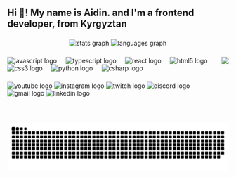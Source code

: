 <h2 align="left">Hi 👋! My name is Aidin. and I'm a frontend developer, from Kyrgyztan</h2>

###

<div align="center">
	<img
		src="https://github-readme-stats.vercel.app/api?username=maurodesouza&hide_title=false&hide_rank=false&show_icons=true&include_all_commits=true&count_private=true&disable_animations=false&theme=dracula&locale=en&hide_border=false"
		height="150"
		alt="stats graph" />
	<img
		src="https://github-readme-stats.vercel.app/api/top-langs?username=maurodesouza&locale=en&hide_title=false&layout=compact&card_width=320&langs_count=5&theme=dracula&hide_border=false"
		height="150"
		alt="languages graph" />
</div>

###

<img align="right" height="150" src="https://i.imgflip.com/65efzo.gif" />

###

<div align="left">
	<img
		src="https://cdn.jsdelivr.net/gh/devicons/devicon/icons/javascript/javascript-original.svg"
		height="30"
		alt="javascript logo" />
	<img width="12" />
	<img
		src="https://cdn.jsdelivr.net/gh/devicons/devicon/icons/typescript/typescript-original.svg"
		height="30"
		alt="typescript logo" />
	<img width="12" />
	<img
		src="https://cdn.jsdelivr.net/gh/devicons/devicon/icons/react/react-original.svg"
		height="30"
		alt="react logo" />
	<img width="12" />
	<img
		src="https://cdn.jsdelivr.net/gh/devicons/devicon/icons/html5/html5-original.svg"
		height="30"
		alt="html5 logo" />
	<img width="12" />
	<img
		src="https://cdn.jsdelivr.net/gh/devicons/devicon/icons/css3/css3-original.svg"
		height="30"
		alt="css3 logo" />
	<img width="12" />
	<img
		src="https://cdn.jsdelivr.net/gh/devicons/devicon/icons/python/python-original.svg"
		height="30"
		alt="python logo" />
	<img width="12" />
	<img
		src="https://cdn.jsdelivr.net/gh/devicons/devicon/icons/csharp/csharp-original.svg"
		height="30"
		alt="csharp logo" />
</div>

###

<div align="left">
	<img
		src="https://img.shields.io/static/v1?message=Youtube&logo=youtube&label=&color=FF0000&logoColor=white&labelColor=&style=for-the-badge"
		height="35"
		alt="youtube logo" />
	<img
		src="https://img.shields.io/static/v1?message=Instagram&logo=instagram&label=&color=E4405F&logoColor=white&labelColor=&style=for-the-badge"
		height="35"
		alt="instagram logo" />
	<img
		src="https://img.shields.io/static/v1?message=Twitch&logo=twitch&label=&color=9146FF&logoColor=white&labelColor=&style=for-the-badge"
		height="35"
		alt="twitch logo" />
	<img
		src="https://img.shields.io/static/v1?message=Discord&logo=discord&label=&color=7289DA&logoColor=white&labelColor=&style=for-the-badge"
		height="35"
		alt="discord logo" />
	<img
		src="https://img.shields.io/static/v1?message=Gmail&logo=gmail&label=&color=D14836&logoColor=white&labelColor=&style=for-the-badge"
		height="35"
		alt="gmail logo" />
	<img
		src="https://img.shields.io/static/v1?message=LinkedIn&logo=linkedin&label=&color=0077B5&logoColor=white&labelColor=&style=for-the-badge"
		height="35"
		alt="linkedin logo" />
</div>

<br clear="both" />

<picture>
	<source
		media="(prefers-color-scheme: dark)"
		srcset="
			https://raw.githubusercontent.com/platane/snk/output/github-contribution-grid-snake-dark.svg
		" />
	<source
		media="(prefers-color-scheme: light)"
		srcset="
			https://raw.githubusercontent.com/platane/snk/output/github-contribution-grid-snake.svg
		" />
	<img
		alt="github contribution grid snake animation"
		src="https://raw.githubusercontent.com/platane/snk/output/github-contribution-grid-snake.svg" />
</picture>
